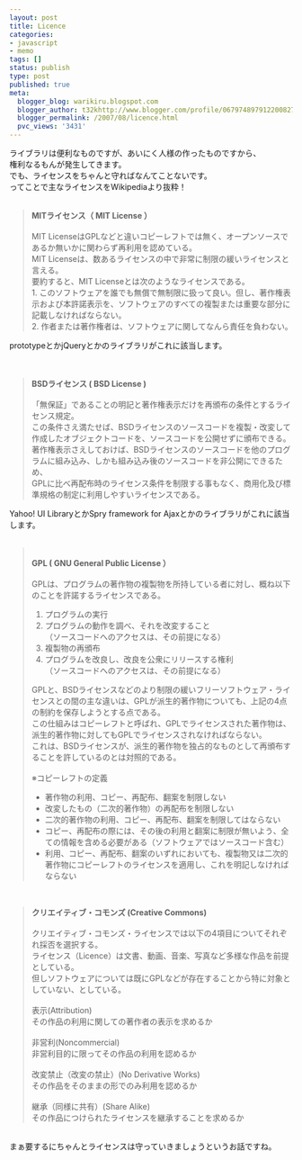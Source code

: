 ```yaml
---
layout: post
title: Licence
categories:
- javascript
- memo
tags: []
status: publish
type: post
published: true
meta:
  blogger_blog: warikiru.blogspot.com
  blogger_author: t32khttp://www.blogger.com/profile/06797489791220082722noreply@blogger.com
  blogger_permalink: /2007/08/licence.html
  pvc_views: '3431'
---
```

ライブラリは便利なものですが、あいにく人様の作ったものですから、<br />権利なるもんが発生してきます。<br />でも、ライセンスをちゃんと守ればなんてことないです。<br />ってことで主なライセンスをWikipediaより抜粋！<br /><br /><blockquote><span style="font-weight: bold;">MITライセンス（ MIT License ）<br /></span><br />MIT LicenseはGPLなどと違いコピーレフトでは無く、オープンソースであるか無いかに関わらず再利用を認めている。<br />MIT Licenseは、数あるライセンスの中で非常に制限の緩いライセンスと言える。<br />要約すると、MIT Licenseとは次のようなライセンスである。<br />1. このソフトウェアを誰でも無償で無制限に扱って良い。但し、著作権表示および本許諾表示を、ソフトウェアのすべての複製または重要な部分に記載しなければならない。<br />2. 作者または著作権者は、ソフトウェアに関してなんら責任を負わない。</blockquote>prototypeとかjQueryとかのライブラリがこれに該当します。<br /><br /><br /><blockquote><span style="font-weight: bold;">BSDライセンス ( BSD License )<br /><br /></span>「無保証」であることの明記と著作権表示だけを再頒布の条件とするライセンス規定。<br />この条件さえ満たせば、BSDライセンスのソースコードを複製・改変して作成したオブジェクトコードを、ソースコードを公開せずに頒布できる。<br />著作権表示さえしておけば、BSDライセンスのソースコードを他のプログラムに組み込み、しかも組み込み後のソースコードを非公開にできるため、<br />GPLに比べ再配布時のライセンス条件を制限する事もなく、商用化及び標準規格の制定に利用しやすいライセンスである。</blockquote>Yahoo! UI LibraryとかSpry framework for Ajaxとかのライブラリがこれに該当します。<br /><br /><blockquote><br /><span style="font-weight: bold;">GPL ( GNU General Public License ）<br /><br /></span>GPLは、プログラムの著作物の複製物を所持している者に対し、概ね以下のことを許諾するライセンスである。<br /><ol><li>   プログラムの実行</li><li>プログラムの動作を調べ、それを改変すること<br />（ソースコードへのアクセスは、その前提になる）</li><li>複製物の再頒布</li><li>プログラムを改良し、改良を公衆にリリースする権利<br />（ソースコードへのアクセスは、その前提になる）</li></ol>GPLと、BSDライセンスなどのより制限の緩いフリーソフトウェア・ライセンスとの間の主な違いは、GPLが派生的著作物についても、上記の4点の制約を保存しようとする点である。<br />この仕組みはコピーレフトと呼ばれ、GPLでライセンスされた著作物は、派生的著作物に対してもGPLでライセンスされなければならない。<br />これは、BSDライセンスが、派生的著作物を独占的なものとして再頒布することを許しているのとは対照的である。<br /><br />※コピーレフトの定義<br /><ul><li>    著作物の利用、コピー、再配布、翻案を制限しない</li><li>改変したもの（二次的著作物）の再配布を制限しない</li><li>    二次的著作物の利用、コピー、再配布、翻案を制限してはならない</li><li>    コピー、再配布の際には、その後の利用と翻案に制限が無いよう、全ての情報を含める必要がある（ソフトウェアではソースコード含む）</li><li>    利用、コピー、再配布、翻案のいずれにおいても、複製物又は二次的著作物にコピーレフトのライセンスを適用し、これを明記しなければならない</li></ul></blockquote><br /><blockquote><span style="font-weight: bold;">クリエイティブ・コモンズ (Creative Commons)<br /><br /></span>クリエイティブ・コモンズ・ライセンスでは以下の4項目についてそれぞれ採否を選択する。<br />ライセンス（Licence）は文書、動画、音楽、写真など多様な作品を前提としている。<br />但しソフトウェアについては既にGPLなどが存在することから特に対象としていない、としている。<br /><br />表示(Attribution)<br />その作品の利用に関しての著作者の表示を求めるか<br /><br />非営利(Noncommercial)<br />非営利目的に限ってその作品の利用を認めるか<br /><br />改変禁止（改変の禁止）(No Derivative Works)<br />その作品をそのままの形でのみ利用を認めるか<br /><br />継承（同様に共有）(Share Alike)<br />その作品につけられたライセンスを継承することを求めるか<br /></blockquote><br />まぁ要するにちゃんとライセンスは守っていきましょうというお話ですね。
